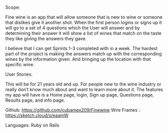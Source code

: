 Scope:

Fine wine is an app that will allow someone that is new to wine or someone that dislikes give it another shot. When the first person logins or signs up it will go to a set of 4 questions which the User will answer and by determining their answer it will show a list of wines that match on the taste they like giving the answers they gave.

I believe that I can get Sprints 1-3 completed with in a week. The hardest part of the project is making the answers match up with the corresponding wines by the information given. And bringing up the location with that specific wine.


User Stories:

This will be for 21 years old and up. For people new to the wine industry or really don’t know much about and want to learn more about it. The features my app will have is a Home page, login, Sign up page, Questions page, Results page, and info page.


Github: https://github.com/cubamex209/Finewine
Wire Frames : https://sketch.cloud/s/eaamW

Languages: Ruby on Rails 
